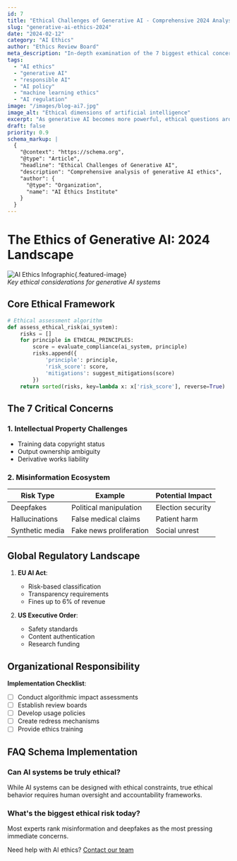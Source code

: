 ```yaml
---
id: 7
title: "Ethical Challenges of Generative AI - Comprehensive 2024 Analysis"
slug: "generative-ai-ethics-2024"
date: "2024-02-12"
category: "AI Ethics"
author: "Ethics Review Board"
meta_description: "In-depth examination of the 7 biggest ethical concerns surrounding generative AI in 2024, including copyright, misinformation, bias and accountability."
tags: 
  - "AI ethics"
  - "generative AI"
  - "responsible AI"
  - "AI policy"
  - "machine learning ethics"
  - "AI regulation"
image: "/images/blog-ai7.jpg"
image_alt: "Ethical dimensions of artificial intelligence"
excerpt: "As generative AI becomes more powerful, ethical questions around copyright, misinformation, and bias require urgent attention in 2024."
draft: false
priority: 0.9
schema_markup: |
  {
    "@context": "https://schema.org",
    "@type": "Article",
    "headline": "Ethical Challenges of Generative AI",
    "description": "Comprehensive analysis of generative AI ethics",
    "author": {
      "@type": "Organization",
      "name": "AI Ethics Institute"
    }
  }
---
```


# The Ethics of Generative AI: 2024 Landscape

![AI Ethics Infographic](https://example.com/ai-ethics.jpg){.featured-image}  
*Key ethical considerations for generative AI systems*

## Core Ethical Framework

```python
# Ethical assessment algorithm
def assess_ethical_risk(ai_system):
    risks = []
    for principle in ETHICAL_PRINCIPLES:
        score = evaluate_compliance(ai_system, principle)
        risks.append({
            'principle': principle,
            'risk_score': score,
            'mitigations': suggest_mitigations(score)
        })
    return sorted(risks, key=lambda x: x['risk_score'], reverse=True)
```

## The 7 Critical Concerns

### 1. Intellectual Property Challenges
- Training data copyright status
- Output ownership ambiguity
- Derivative works liability

### 2. Misinformation Ecosystem
| Risk Type        | Example                  | Potential Impact |
|------------------|--------------------------|------------------|
| Deepfakes        | Political manipulation   | Election security|
| Hallucinations   | False medical claims     | Patient harm     |
| Synthetic media  | Fake news proliferation | Social unrest    |

## Global Regulatory Landscape

1. **EU AI Act**:
   - Risk-based classification
   - Transparency requirements
   - Fines up to 6% of revenue

2. **US Executive Order**:
   - Safety standards
   - Content authentication
   - Research funding

## Organizational Responsibility

**Implementation Checklist**:
- [ ] Conduct algorithmic impact assessments
- [ ] Establish review boards
- [ ] Develop usage policies
- [ ] Create redress mechanisms
- [ ] Provide ethics training

## FAQ Schema Implementation

<div itemscope itemtype="https://schema.org/FAQPage">
  <div itemscope itemprop="mainEntity" itemtype="https://schema.org/Question">
    <h3 itemprop="name">Can AI systems be truly ethical?</h3>
    <div itemscope itemprop="acceptedAnswer" itemtype="https://schema.org/Answer">
      <p itemprop="text">While AI systems can be designed with ethical constraints, true ethical behavior requires human oversight and accountability frameworks.</p>
    </div>
  </div>
  
  <div itemscope itemprop="mainEntity" itemtype="https://schema.org/Question">
    <h3 itemprop="name">What's the biggest ethical risk today?</h3>
    <div itemscope itemprop="acceptedAnswer" itemtype="https://schema.org/Answer">
      <p itemprop="text">Most experts rank misinformation and deepfakes as the most pressing immediate concerns.</p>
    </div>
  </div>
</div>

<div class="cta">
  Need help with AI ethics? <a href="/ethics-consultation" class="cta-button">Contact our team</a>
</div>